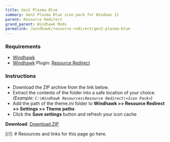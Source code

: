 ```yaml
---
title: Gen2 Plasma Blue
summary: Gen2 Plasma Blue icon pack for Windows 11
parent: Resource Redirect
grand_parent: Windhawk Mods
permalink: /windhawk/resource-redirect/gen2-plasma-blue
---
```


### Requirements

- [Windhawk] 
- [Windhawk] Plugin: [Resource Redirect]

### Instructions

 - Download the ZIP archive from the link below.
 - Extract the contents of the folder into a safe location of your choice. *(Example: `C:\Windhawk Resources\Resource Redirect\<Icon Pack>`)*
 - Add the path of the theme.ini folder to **Windhawk >> Resource Redirect >> Settings >> Theme paths**
 - Click the **Save settings** button and refresh your icon cache

**Download**: [Download ZIP]

 <!-- ////////////////////////////////////////////////////////////////////////////////////////////////////////////////////// -->
 
[//]: # Resources and links for this page go here.
  
[Windhawk]: https://windhawk.net/
[Resource Redirect]: https://windhawk.net/mods/icon-resource-redirect

[Download ZIP]: https://gitlab.com/the-back-room/windhawk/resource-redirect/gen2-series/plasma-blue/-/archive/main/plasma-blue-main.zip

 <!-- ////////////////////////////////////////////////////////////////////////////////////////////////////////////////////// -->
 
